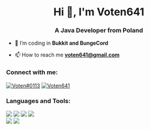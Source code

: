 <h1 align="center">Hi 👋, I'm Voten641</h1>
<h3 align="center">A Java Developer from Poland</h3>

- 🔭 I’m coding in **Bukkit and BungeCord**

- 📫 How to reach me **voten641@gmail.com**

<h3 align="left">Connect with me:</h3>
<p align="left">
  <a href="https://discordapp.com/users/291308183928963092" target="blank"><img align="center" src="https://img.shields.io/badge/voten%230113-%237289DA.svg?&style=for-the-badge&logo=discord&logoColor=white" alt="Voten#0113"/></a>
  <a href="https://twitter.com/Voten641" target="blank"><img align="center" src="https://img.shields.io/badge/voten641-%231D9BF9.svg?&style=for-the-badge&logo=twitter&logoColor=white" alt="Voten641"/></a>
</p>

<h3 align="left">Languages and Tools:</h3>


[<img src="https://img.shields.io/badge/bukkit%20-%231364B5.svg?&style=for-the-badge&logo=mojang-studios&logoColor=white" />](https://dev.bukkit.org)
[<img src="https://img.shields.io/badge/Spigot%20-%23ee8d1e.svg?&style=for-the-badge&logo=mojang-studios&logoColor=white" />](https://www.spigotmc.org/)
[<img src="https://img.shields.io/badge/bungeecord%20-%23DB1F29.svg?&style=for-the-badge&logo=mojang-studios&logoColor=white" />](https://www.spigotmc.org/wiki/about-bungeecord/)
[<img src="https://img.shields.io/badge/mysql-%234479A1.svg?&style=for-the-badge&logo=mysql&logoColor=white" />](https://www.mysql.com/)
</br>
[<img src="https://img.shields.io/badge/-IntelliJ%20IDEA-000000?style=for-the-badge&logo=IntelliJIDEA" />](https://www.jetbrains.com/idea/)
[<img src="https://img.shields.io/badge/-Arch%20Linux-000000?style=for-the-badge&logo=archlinux" />](https://archlinux.org/)
